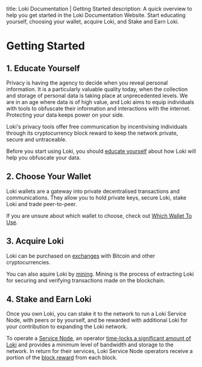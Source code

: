 title: Loki Documentation | Getting Started
description: A quick overview to help you get started in the Loki Documentation Website. Start educating yourself, choosing your wallet, acquire Loki, and Stake and Earn Loki.

# Getting Started

## 1. Educate Yourself
Privacy is having the agency to decide when you reveal personal information. It is a particularly valuable quality today, when the collection and storage of personal data is taking place at unprecedented levels. We are in an age where data is of high value, and Loki aims to equip individuals with tools to obfuscate their information and interactions with the internet. Protecting your data keeps power on your side.

Loki's privacy tools offer free communication by incentivising individuals through its cryptocurrency block reward to keep the network private, secure and untraceable.

Before you start using Loki, you should [educate yourself](../Introduction/LokiNetwork.md) about how Loki will help you obfuscate your data.

## 2. Choose Your Wallet
Loki wallets are a gateway into private decentralised transactions and communications. They allow you to hold private keys, secure Loki, stake Loki and trade peer-to-peer.

If you are unsure about which wallet to choose, check out [Which Wallet To Use](../Wallets/WhatWalletToUse.md).

## 3. Acquire Loki
Loki can be purchased on [exchanges](https://coinmarketcap.com/currencies/loki/#markets) with Bitcoin and other cryptocurrencies.

You can also aquire Loki by [mining](../Mining/MiningOverview.md). Mining is the process of extracting Loki for securing and verifying transactions made on the blockchain.

## 4. Stake and Earn Loki
Once you own Loki, you can stake it to the network to run a Loki Service Node, with peers or by yourself, and be rewarded with additional Loki for your contribution to expanding the Loki network.

To operate a [Service Node](../ServiceNodes/SNOverview.md), an operator [time-locks a significant amount of Loki](../ServiceNodes/StakingRequirement.md) and provides a minimum level of bandwidth and storage to the network. In return for their services, Loki Service Node operators receive a portion of the [block reward](../Advanced/Cryptoeconomics.md) from each block.
